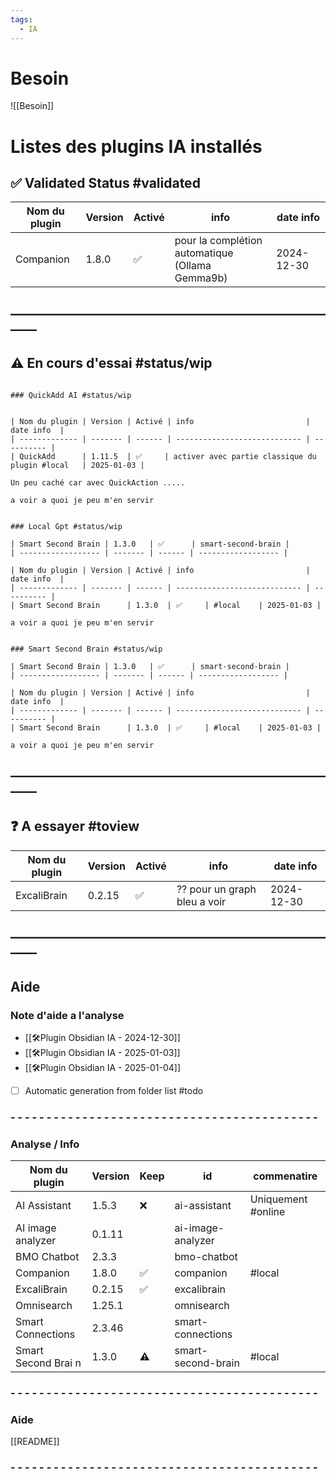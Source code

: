 ```yaml
---
tags:
  - IA
---
```

# Besoin

![[Besoin]]

# Listes des plugins IA installés 

## ✅ Validated Status  #validated

| Nom du plugin | Version | Activé | info                                                | date info  |
| ------------- | ------- | ------ | --------------------------------------------------- | ---------- |
| Companion     | 1.8.0   | ✅      | pour la complétion automatique <br>(Ollama Gemma9b) | 2024-12-30 |


## ——————————————————————————

## ⚠️ En cours d'essai  #status/wip 

```ad-note

### QuickAdd AI #status/wip 


| Nom du plugin | Version | Activé | info                         | date info  |
| ------------- | ------- | ------ | ---------------------------- | ---------- |
| QuickAdd      | 1.11.5  | ✅     | activer avec partie classique du plugin #local   | 2025-01-03 |

Un peu caché car avec QuickAction ..... 

a voir a quoi je peu m'en servir 
```


```ad-note

### Local Gpt #status/wip 

| Smart Second Brain | 1.3.0   | ✅      | smart-second-brain |
| ------------------ | ------- | ------ | ------------------ |

| Nom du plugin | Version | Activé | info                         | date info  |
| ------------- | ------- | ------ | ---------------------------- | ---------- |
| Smart Second Brain      | 1.3.0  | ✅     | #local    | 2025-01-03 |

a voir a quoi je peu m'en servir 
```



```ad-note

### Smart Second Brain #status/wip 

| Smart Second Brain | 1.3.0   | ✅      | smart-second-brain |
| ------------------ | ------- | ------ | ------------------ |

| Nom du plugin | Version | Activé | info                         | date info  |
| ------------- | ------- | ------ | ---------------------------- | ---------- |
| Smart Second Brain      | 1.3.0  | ✅     | #local    | 2025-01-03 |

a voir a quoi je peu m'en servir 
```

## ——————————————————————————

## ❓ A essayer  #toview 

| Nom du plugin | Version | Activé | info                         | date info  |
| ------------- | ------- | ------ | ---------------------------- | ---------- |
| ExcaliBrain   | 0.2.15  | ✅      | ?? pour un graph bleu a voir | 2024-12-30 |

## ——————————————————————————

## Aide

### Note d'aide a l'analyse  
- [[🛠️Plugin Obsidian IA - 2024-12-30]]
- [[🛠️Plugin Obsidian IA - 2025-01-03]]
- [[🛠️Plugin Obsidian IA - 2025-01-04]]
- [ ] Automatic generation from folder list  #todo  
### - - - - - - - - - - - - - - - - - - - - - - - - - - - - - - - - - - - - - - - - - - - 
### Analyse / Info

| Nom du plugin       | Version | Keep | id                 | commenatire         |
| ------------------- | ------- | ---- | ------------------ | ------------------- |
| AI Assistant        | 1.5.3   | ❌    | ai-assistant       | Uniquement  #online |
| AI image analyzer   | 0.1.11  |      | ai-image-analyzer  |                     |
| BMO Chatbot         | 2.3.3   |      | bmo-chatbot        |                     |
| Companion           | 1.8.0   | ✅    | companion          | #local              |
| ExcaliBrain         | 0.2.15  | ✅    | excalibrain        |                     |
| Omnisearch          | 1.25.1  |      | omnisearch         |                     |
| Smart Connections   | 2.3.46  |      | smart-connections  |                     |
| Smart Second Brai n | 1.3.0   | ⚠️   | smart-second-brain | #local              |
### - - - - - - - - - - - - - - - - - - - - - - - - - - - - - - - - - - - - - - - - - - -

### Aide 
[[README]]
### - - - - - - - - - - - - - - - - - - - - - - - - - - - - - - - - - - - - - - - - - - -

